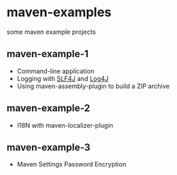 maven-examples
==============

some maven example projects


maven-example-1
---------------
* Command-line application
* Logging with [SLF4J](http://www.slf4j.org) and [Log4J](http://logging.apache.org/log4j)
* Using maven-assembly-plugin to build a ZIP archive

maven-example-2
---------------
* I18N with maven-localizer-plugin

maven-example-3
---------------
* Maven Settings Password Encryption